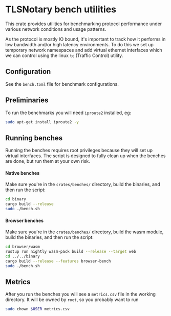 # TLSNotary bench utilities

This crate provides utilities for benchmarking protocol performance under various network conditions and usage patterns.

As the protocol is mostly IO bound, it's important to track how it performs in low bandwidth and/or high latency environments. To do this we set up temporary network namespaces and add virtual ethernet interfaces which we can control using the linux `tc` (Traffic Control) utility.

## Configuration

See the `bench.toml` file for benchmark configurations.

## Preliminaries

To run the benchmarks you will need `iproute2` installed, eg:
```sh
sudo apt-get install iproute2 -y
```

## Running benches

Running the benches requires root privileges because they will set up virtual interfaces. The script is designed to fully clean up when the benches are done, but run them at your own risk.

#### Native benches

Make sure you're in the `crates/benches/` directory, build the binaries, and then run the script:

```sh
cd binary
cargo build --release
sudo ./bench.sh
```

#### Browser benches

Make sure you're in the `crates/benches/` directory, build the wasm module, build the binaries, and then run the script:
```sh
cd browser/wasm
rustup run nightly wasm-pack build --release --target web
cd ../../binary
cargo build --release --features browser-bench
sudo ./bench.sh
```

## Metrics

After you run the benches you will see a `metrics.csv` file in the working directory. It will be owned by `root`, so you probably want to run

```sh
sudo chown $USER metrics.csv
```